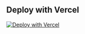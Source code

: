 ## Deploy with Vercel
[![Deploy with Vercel](https://vercel.com/button)](https://vercel.com/import/project?template=https%3A%2F%2Fgithub.com%2FThekingMX1998%2FRUOK.git)

